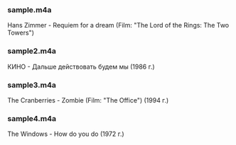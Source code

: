 ### sample.m4a

Hans Zimmer - Requiem for a dream (Film: "The Lord of the Rings: The Two Towers")

### sample2.m4a

КИНО - Дальше действовать будем мы (1986 г.)

### sample3.m4a

The Cranberries - Zombie (Film: "The Office") (1994 г.)

### sample4.m4a

The Windows - How do you do (1972 г.)